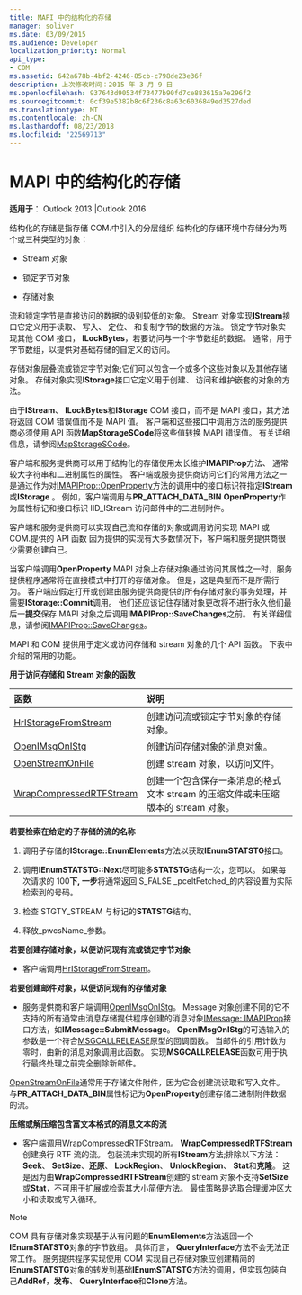 ```yaml
---
title: MAPI 中的结构化的存储
manager: soliver
ms.date: 03/09/2015
ms.audience: Developer
localization_priority: Normal
api_type:
- COM
ms.assetid: 642a678b-4bf2-4246-85cb-c798de23e36f
description: 上次修改时间：2015 年 3 月 9 日
ms.openlocfilehash: 937643d90534f73477b90fd7ce883615a7e296f2
ms.sourcegitcommit: 0cf39e5382b8c6f236c8a63c6036849ed3527ded
ms.translationtype: MT
ms.contentlocale: zh-CN
ms.lasthandoff: 08/23/2018
ms.locfileid: "22569713"
---
```

# <a name="structured-storage-in-mapi"></a>MAPI 中的结构化的存储

  
  
**适用于**： Outlook 2013 |Outlook 2016 
  
结构化的存储是指存储 COM.中引入的分层组织 结构化的存储环境中存储分为两个或三种类型的对象： 
  
- Stream 对象
    
- 锁定字节对象
    
- 存储对象
    
流和锁定字节是直接访问的数据的级别较低的对象。 Stream 对象实现**IStream**接口它定义用于读取、 写入、 定位、 和复制字节的数据的方法。 锁定字节对象实现其他 COM 接口， **ILockBytes**，若要访问与一个字节数组的数据。 通常，用于字节数组，以提供对基础存储的自定义的访问。
  
存储对象层叠流或锁定字节对象;它们可以包含一个或多个这些对象以及其他存储对象。 存储对象实现**IStorage**接口它定义用于创建、 访问和维护嵌套的对象的方法。 
  
由于**IStream**、 **ILockBytes**和**IStorage** COM 接口，而不是 MAPI 接口，其方法将返回 COM 错误值而不是 MAPI 值。 客户端和这些接口中调用方法的服务提供商必须使用 API 函数**MapStorageSCode**将这些值转换 MAPI 错误值。 有关详细信息，请参阅[MapStorageSCode](mapstoragescode.md)。
  
客户端和服务提供商可以用于结构化的存储使用太长维护**IMAPIProp**方法、 通常较大字符串和二进制属性的属性。 客户端或服务提供商访问它们的常用方法之一是通过作为对[IMAPIProp::OpenProperty](imapiprop-openproperty.md)方法的调用中的接口标识符指定**IStream**或**IStorage** 。 例如，客户端调用与**PR_ATTACH_DATA_BIN** **OpenProperty**作为属性标记和接口标识 IID_IStream 访问邮件中的二进制附件。 
  
客户端和服务提供商可以实现自己流和存储的对象或调用访问实现 MAPI 或 COM.提供的 API 函数 因为提供的实现有大多数情况下，客户端和服务提供商很少需要创建自己。 
  
当客户端调用**OpenProperty** MAPI 对象上存储对象通过访问其属性之一时，服务提供程序通常将在直接模式中打开的存储对象。 但是，这是典型而不是所需行为。 客户端应假定打开或创建由服务提供商提供的所有存储对象的事务处理，并需要**IStorage::Commit**调用。 他们还应该记住存储对象更改将不进行永久他们最后一**提交**保存 MAPI 对象之后调用**IMAPIProp::SaveChanges**之前。 有关详细信息，请参阅[IMAPIProp::SaveChanges](imapiprop-savechanges.md)。
  
MAPI 和 COM 提供用于定义或访问存储和 stream 对象的几个 API 函数。 下表中介绍的常用的功能。
  
**用于访问存储和 Stream 对象的函数**

|**函数**|**说明**|
|:-----|:-----|
|[HrIStorageFromStream](hristoragefromstream.md) <br/> |创建访问流或锁定字节对象的存储对象。  <br/> |
|[OpenIMsgOnIStg](openimsgonistg.md) <br/> |创建访问存储对象的消息对象。  <br/> |
|[OpenStreamOnFile](openstreamonfile.md) <br/> |创建 stream 对象，以访问文件。  <br/> |
|[WrapCompressedRTFStream](wrapcompressedrtfstream.md) <br/> |创建一个包含保存一条消息的格式文本 stream 的压缩文件或未压缩版本的 stream 对象。  <br/> |
   
 **若要检索在给定的子存储的流的名称**
  
1. 调用子存储的**IStorage::EnumElements**方法以获取**IEnumSTATSTG**接口。 
    
2. 调用**IEnumSTATSTG::Next**尽可能多**STATSTG**结构一次，您可以。 如果每次请求的 100**下, 一步**将通常返回 S_FALSE _pceltFetched_的内容设置为实际检索到的号码。 
    
3. 检查 STGTY_STREAM 与标记的**STATSTG**结构。 
    
4. 释放_pwcsName_参数。 
    
 **若要创建存储对象，以便访问现有流或锁定字节对象**
  
- 客户端调用[HrIStorageFromStream](hristoragefromstream.md)。 
    
 **若要创建邮件对象，以便访问现有的存储对象**
  
- 服务提供商和客户端调用[OpenIMsgOnIStg](openimsgonistg.md)。 Message 对象创建不同的它不支持的所有通常由消息存储提供程序创建的消息对象[IMessage: IMAPIProp](imessageimapiprop.md)接口方法，如**IMessage::SubmitMessage**。 **OpenIMsgOnIStg**的可选输入的参数是一个符合[MSGCALLRELEASE](msgcallrelease.md)原型的回调函数。 当邮件的引用计数为零时，由新的消息对象调用此函数。 实现**MSGCALLRELEASE**函数可用于执行最终处理之前完全删除新邮件。 
    
[OpenStreamOnFile](openstreamonfile.md)通常用于存储文件附件，因为它会创建流读取和写入文件。 与**PR_ATTACH_DATA_BIN**属性标记为**OpenProperty**创建存储二进制附件数据的流。 
  
 **压缩或解压缩包含富文本格式的消息文本的流**
  
- 客户端调用[WrapCompressedRTFStream](wrapcompressedrtfstream.md)。 **WrapCompressedRTFStream**创建换行 RTF 流的流。 包装流未实现的所有**IStream**方法;排除以下方法： **Seek**、 **SetSize**、**还原**、 **LockRegion**、 **UnlockRegion**、 **Stat**和**克隆**。 这是因为由**WrapCompressedRTFStream**创建的 stream 对象不支持**SetSize**或**Stat**，不可用于扩展或检索其大小简便方法。 最佳策略是选取合理缓冲区大小和读取或写入循环。
    
> [!NOTE]
> COM 具有存储对象实现基于从有问题的**EnumElements**方法返回一个**IEnumSTATSTG**对象的字节数组。 具体而言， **QueryInterface**方法不会无法正常工作。 服务提供程序实现使用 COM 实现自己存储对象应创建精简的**IEnumSTATSTG**对象的转发到基础**IEnumSTATSTG**方法的调用，但实现包装自己**AddRef**，**发布**、 **QueryInterface**和**Clone**方法。 
  

